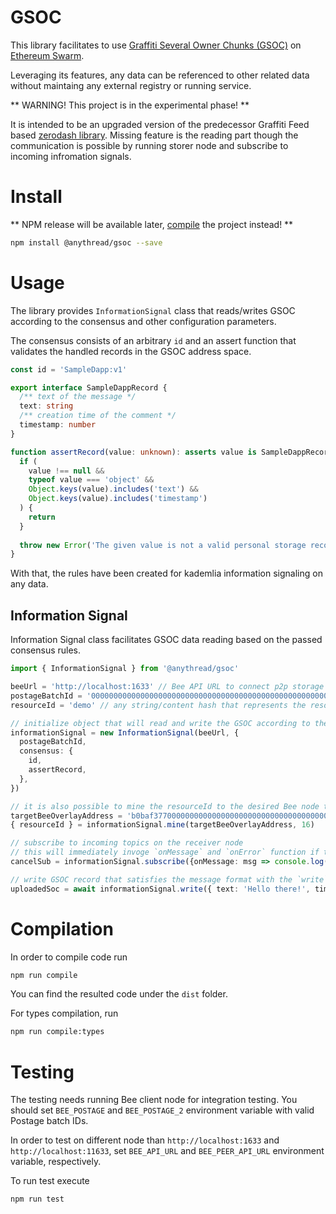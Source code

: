 # GSOC

This library facilitates to use [Graffiti Several Owner Chunks (GSOC)](https://github.com/nugaon/SWIPs/blob/graffiti-soc/SWIPs/swip-draft_graffiti-soc.md) on [Ethereum Swarm](https://www.ethswarm.org/).

Leveraging its features, any data can be referenced to other related data without maintaing any external registry or running service.

** WARNING! This project is in the experimental phase! **

It is intended to be an upgraded version of the predecessor Graffiti Feed based [zerodash library](https://github.com/anythread/zerodash).
Missing feature is the reading part though the communication is possible by running storer node and subscribe to incoming infromation signals.

# Install

** NPM release will be available later, [compile](#Compilation) the project instead! **
```sh
npm install @anythread/gsoc --save
```

# Usage

The library provides `InformationSignal` class that reads/writes GSOC according to the consensus and other configuration parameters.

The consensus consists of an arbitrary `id` and an assert function that validates the handled records in the GSOC address space.
```ts
const id = 'SampleDapp:v1'

export interface SampleDappRecord {
  /** text of the message */
  text: string
  /** creation time of the comment */
  timestamp: number
}

function assertRecord(value: unknown): asserts value is SampleDappRecord {
  if (
    value !== null &&
    typeof value === 'object' &&
    Object.keys(value).includes('text') &&
    Object.keys(value).includes('timestamp')
  ) {
    return
  }
  
  throw new Error('The given value is not a valid personal storage record')
}
```

With that, the rules have been created for kademlia information signaling on any data.

## Information Signal

Information Signal class facilitates GSOC data reading based on the passed consensus rules.

```ts
import { InformationSignal } from '@anythread/gsoc'

beeUrl = 'http://localhost:1633' // Bee API URL to connect p2p storage network
postageBatchId = '0000000000000000000000000000000000000000000000000000000000000000' // for write operations, the Postage Batch ID (64 length hex) or a Postage Stamp (113 length hex) must be set 
resourceId = 'demo' // any string/content hash that represents the resource to which the Personal Storage record will be associated.

// initialize object that will read and write the GSOC according to the passed consensus/configuration
informationSignal = new InformationSignal(beeUrl, {
  postageBatchId,
  consensus: {
    id,
    assertRecord,
  },
})

// it is also possible to mine the resourceId to the desired Bee node to ensure they will get the message as soon as possible on the forwarding Kademlia network
targetBeeOverlayAddress = 'b0baf37700000000000000000000000000000000000000000000000000000000'
{ resourceId } = informationSignal.mine(targetBeeOverlayAddress, 16)

// subscribe to incoming topics on the receiver node
// this will immediately invoge `onMessage` and `onError` function if the message arrives to the target neighborhood of the Kademlia network.
cancelSub = informationSignal.subscribe({onMessage: msg => console.log('my-life-event', msg), onError: console.log}, resourceId)

// write GSOC record that satisfies the message format with the `write` method.
uploadedSoc = await informationSignal.write({ text: 'Hello there!', timestamp: 1721989685349 }, resourceId)
```

# Compilation

In order to compile code run

```sh
npm run compile
```

You can find the resulted code under the `dist` folder.

For types compilation, run

```sh
npm run compile:types
```

# Testing

The testing needs running Bee client node for integration testing.
You should set `BEE_POSTAGE` and `BEE_POSTAGE_2` environment variable with valid Postage batch IDs.

In order to test on different node than `http://localhost:1633` and `http://localhost:11633`, set `BEE_API_URL` and `BEE_PEER_API_URL` environment variable, respectively.

To run test execute

```sh
npm run test
```
